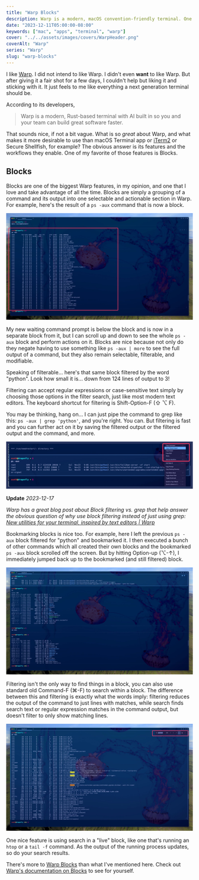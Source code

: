 ```yaml
---
title: "Warp Blocks"
description: Warp is a modern, macOS convention-friendly terminal. One of its nicer features is Blocks, which allow for deeper work on command output.
date: "2023-12-11T05:00:00-08:00"
keywords: ["mac", "apps", "terminal", "warp"]
cover: "../../assets/images/covers/WarpHeader.png"
coverAlt: "Warp"
series: "Warp"
slug: "warp-blocks"
---
```



I like [Warp](https://www.warp.dev). I did not intend to like Warp. I didn't even **want** to like Warp. But after giving it a fair shot for a few days, I couldn't help but liking it and sticking with it. It just feels to me like everything a next generation terminal should be.

According to its developers,

> Warp is a modern, Rust-based terminal with AI built in so you and your team can build great software faster.

That sounds nice, if not a bit vague. What is so *great* about Warp, and what makes it more desirable to use than macOS Terminal app or [iTerm2](https://iterm2.com/) or Secure Shellfish, for example? The obvious answer is its features and the workflows they enable. One of my favorite of those features is Blocks.

## Blocks

Blocks are one of the biggest Warp features, in my opinion, and one that I love and take advantage of all the time. Blocks are simply a grouping of a command and its output into one selectable and actionable section in Warp. For example, here's the result of a `ps -aux` command that is now a block.

[![Warp Block for a process list command](../../assets/images/posts/WarpBlockPsAux-C7EFDD59-1EA9-4EB0-A746-87BB0CC2FA56.jpeg)](/images/posts/WarpBlockPsAux-C7EFDD59-1EA9-4EB0-A746-87BB0CC2FA56.jpeg)

My new waiting command prompt is below the block and is now in a separate block from it, but I can scroll up and down to see the whole `ps -aux` block and perform actions on it. Blocks are nice because not only do they negate having to use something like `ps -aux | more` to see the full output of a command, but they also remain selectable, filterable, and modifiable.

Speaking of filterable... here's that same block filtered by the word "python". Look how small it is... down from 124 lines of output to 3!

Filtering can accept regular expressions or case-sensitive text simply by choosing those options in the filter search, just like most modern text editors. The keyboard shortcut for filtering is Shift-Option-F (⇧ ⌥ F).

You may be thinking, hang on... I can just pipe the command to grep like this: `ps -aux | grep 'python'`,  and you're right. You can. But filtering is fast and you can further act on it by saving the filtered output or the filtered output and the command, and more.

[![Saving the filtered output of a Block](../../assets/images/posts/WarpBlockCopyFilteredOutput-2FA2853E-F9CD-4EB8-AED1-DE4CF08F2E46.jpeg)](/images/posts/WarpBlockCopyFilteredOutput-2FA2853E-F9CD-4EB8-AED1-DE4CF08F2E46.jpeg)

<div class="update">

**Update** *2023-12-17*

*Warp has a great blog post about Block filtering vs. grep that help answer the obvious question of why use block filtering instead of just using grep: [New utilities for your terminal, inspired by text editors | Warp](https://www.warp.dev/blog/new-utilities-for-your-terminal-inspired-by-text-editors)*
</div>

Bookmarking blocks is nice too. For example, here I left the previous `ps -aux` block filtered for "python" and bookmarked it. I then executed a bunch of other commands which all created their own blocks and the bookmarked `ps -aux` block scrolled off the screen. But by hitting Option-up (⌥-↑), I immediately jumped back up to the bookmarked (and still filtered) block.

[![Jumping to a bookmarked Block](../../assets/images/posts/WarpPreviousBookmark-484685FD-0A74-4860-9C7C-8DED0F545944.jpeg)](/images/posts/WarpPreviousBookmark-484685FD-0A74-4860-9C7C-8DED0F545944.jpeg)

Filtering isn't the only way to find things in a block, you can also use standard old Command-F (⌘-F) to search within a block. The difference between this and filtering is exactly what the words imply: filtering reduces the output of the command to just lines with matches, while search finds search text or regular expression matches in the command output, but doesn't filter to only show matching lines.

[![Searching in a Block](../../assets/images/posts/WarpBlockSearch-9D08D851-86FD-471D-80E4-A94848EA3829.jpeg)](/images/posts/WarpBlockSearch-9D08D851-86FD-471D-80E4-A94848EA3829.jpeg)

One nice feature is using search in a "live" block, like one that's running an `htop` or a `tail -f` command. As the output of the running process updates, so do your search results.

There's more to [Warp Blocks](https://docs.warp.dev/features/blocks) than what I've mentioned here. Check out [Warp's documentation on Blocks](https://docs.warp.dev/features/blocks) to see for yourself.
